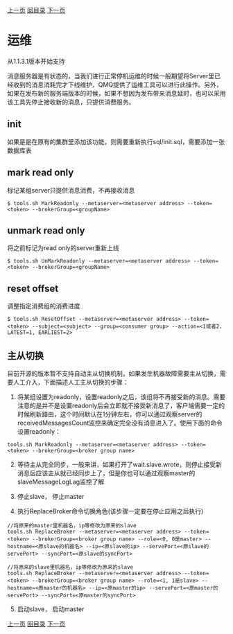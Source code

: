 [上一页](debug.md)
[回目录](../../README.md)
[下一页](local.md)

# 运维

从1.1.3.1版本开始支持

消息服务器是有状态的，当我们进行正常停机运维的时候一般期望将Server里已经收到的消息消耗完才下线维护，QMQ提供了运维工具可以进行此操作。另外，如果在发布新的服务端版本的时候，如果不想因为发布带来消息延时，也可以采用该工具先停止接收新的消息，只提供消费服务。

## init
如果是是在原有的集群里添加该功能，则需要重新执行sql/init.sql，需要添加一张数据库表

## mark read only
标记某组server只提供消息消费，不再接收消息

```
$ tools.sh MarkReadonly --metaserver=<metaserver address> --token=<token> --brokerGroup=<groupName>
```

## unmark read only
将之前标记为read only的server重新上线

```
$ tools.sh UnMarkReadonly --metaserver=<metaserver address> --token=<token> --brokerGroup=<groupName>
```

## reset offset
调整指定消费组的消费进度

```
$ tools.sh ResetOffset --metaserver=<metaserver address> --token=<token> --subject=<subject> --group=<consumer group> --action=<1或者2， LATEST=1, EARLIEST=2>
```

## 主从切换

目前开源的版本暂不支持自动主从切换机制，如果发生机器故障需要主从切换，需要人工介入，下面描述人工主从切换的步骤：

1. 将某组设置为readonly，设置readonly之后，该组将不再接受新的消息。需要注意的是并不是设置readonly后会立即就不接受新消息了，客户端需要一定的时候刷新路由，这个时间默认在1分钟左右，你可以通过观察server的receivedMessagesCount监控来确定完全没有消息进入了。使用下面的命令设置readonly：
```
tools.sh MarkReadonly --metaserver=<metaserver address> --token=<token> --brokerGroup=<broker group name>
```

2. 等待主从完全同步，一般来讲，如果打开了wait.slave.wrote，则停止接受新消息后应该主从就已经同步上了，但是你也可以通过观察master的slaveMessageLogLag监控了解

3. 停止slave， 停止master

4. 执行ReplaceBroker命令切换角色(该步骤一定要在停止应用之后执行)

```
//将原来的master里机器名，ip等修改为原来的slave
tools.sh ReplaceBroker --metaserver=<metaserver address> --token=<token> --brokerGroup=<broker group name> --role=<0, 0是master> --hostname=<原slave的机器名> --ip=<原slave的ip> --servePort=<原slave的servePort> --syncPort=<原slave的syncPort>

//将原来的slave里机器名，ip等修改为原来的slave
tools.sh ReplaceBroker --metaserver=<metaserver address> --token=<token> --brokerGroup=<broker group name> --role=<1, 1是slave> --hostname=<原master的机器名> --ip=<原master的ip> --servePort=<原master的servePort> --syncPort=<原master的syncPort>
```

5. 启动slave， 启动master

[上一页](debug.md)
[回目录](../../README.md)
[下一页](local.md)